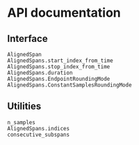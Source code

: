# API documentation

## Interface

```@docs
AlignedSpan
AlignedSpans.start_index_from_time
AlignedSpans.stop_index_from_time
AlignedSpans.duration
AlignedSpans.EndpointRoundingMode
AlignedSpans.ConstantSamplesRoundingMode
```

## Utilities

```@docs
n_samples
AlignedSpans.indices
consecutive_subspans
```
